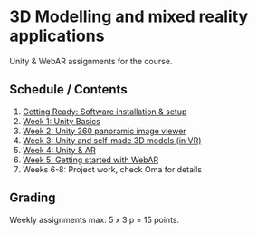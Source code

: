 # 3D Modelling and mixed reality applications

Unity & WebAR assignments for the course.

## Schedule / Contents

1. [Getting Ready: Software installation & setup](docs/00-software-setup.md)
1. [Week 1: Unity Basics](docs/01-unity-assignment-1.md)
1. [Week 2: Unity 360 panoramic image viewer](docs/02-unity-assignment-2.md)
1. [Week 3: Unity and self-made 3D models (in VR)](docs/03-unity-assignment-3.md)
1. [Week 4: Unity & AR](docs/04-unity-assignment-4.md)
1. [Week 5: Getting started with WebAR](docs/05-webar-assignment-1.md)
1. Weeks 6-8: Project work, check Oma for details

## Grading

Weekly assignments max: 5 x 3 p = 15 points.

